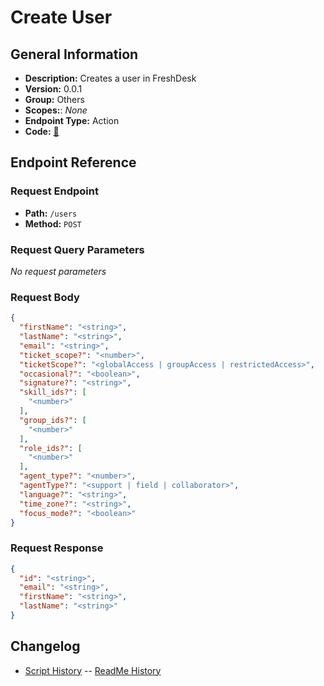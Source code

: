 # Create User

## General Information

- **Description:** Creates a user in FreshDesk
- **Version:** 0.0.1
- **Group:** Others
- **Scopes:**: _None_
- **Endpoint Type:** Action
- **Code:** [🔗](https://github.com/NangoHQ/integration-templates/tree/main/integrations/freshdesk/actions/create-user.ts)

## Endpoint Reference

### Request Endpoint

- **Path:** `/users`
- **Method:** `POST`

### Request Query Parameters

_No request parameters_

### Request Body

```json
{
  "firstName": "<string>",
  "lastName": "<string>",
  "email": "<string>",
  "ticket_scope?": "<number>",
  "ticketScope?": "<globalAccess | groupAccess | restrictedAccess>",
  "occasional?": "<boolean>",
  "signature?": "<string>",
  "skill_ids?": [
    "<number>"
  ],
  "group_ids?": [
    "<number>"
  ],
  "role_ids?": [
    "<number>"
  ],
  "agent_type?": "<number>",
  "agentType?": "<support | field | collaborator>",
  "language?": "<string>",
  "time_zone?": "<string>",
  "focus_mode?": "<boolean>"
}
```

### Request Response

```json
{
  "id": "<string>",
  "email": "<string>",
  "firstName": "<string>",
  "lastName": "<string>"
}
```

## Changelog

- [Script History](https://github.com/NangoHQ/integration-templates/commits/main/integrations/freshdesk/actions/create-user.ts)
-- [ReadMe History](https://github.com/NangoHQ/integration-templates/commits/main/integrations/freshdesk/actions/create-user.md)

